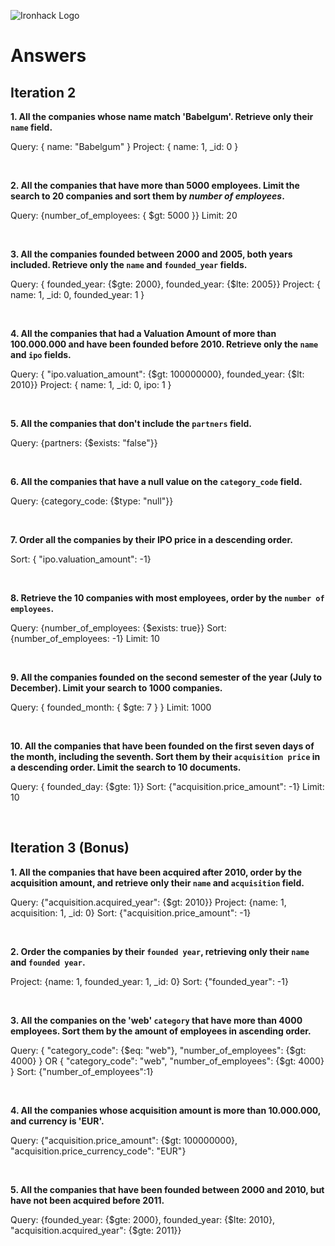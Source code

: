 ![Ironhack Logo](https://i.imgur.com/1QgrNNw.png)

# Answers

## Iteration 2

**1. All the companies whose name match 'Babelgum'. Retrieve only their `name` field.**

Query: { name: "Babelgum" }
Project: { name: 1, _id: 0 }

<br>

**2. All the companies that have more than 5000 employees. Limit the search to 20 companies and sort them by *number of employees*.**

Query: {number_of_employees: { $gt: 5000 }}
Limit: 20

<br>

**3. All the companies founded between 2000 and 2005, both years included. Retrieve only the `name` and `founded_year` fields.**

Query: { founded_year: {$gte: 2000}, founded_year: {$lte: 2005}}
Project: { name: 1, _id: 0, founded_year: 1 }

<br>

**4. All the companies that had a Valuation Amount of more than 100.000.000 and have been founded before 2010. Retrieve only the `name` and `ipo` fields.**

Query: { "ipo.valuation_amount": {$gt: 100000000}, founded_year: {$lt: 2010}}
Project: { name: 1, _id: 0, ipo: 1 }

<br>

**5. All the companies that don't include the `partners` field.**

Query: {partners: {$exists: "false"}}

<br>

**6. All the companies that have a null value on the `category_code` field.**

Query: {category_code: {$type: "null"}}

<br>

**7. Order all the companies by their IPO price in a descending order.**

Sort: { "ipo.valuation_amount": -1}

<br>

**8. Retrieve the 10 companies with most employees, order by the `number of employees`.**

Query: {number_of_employees: {$exists: true}}
Sort: {number_of_employees: -1}
Limit: 10

<br>

**9. All the companies founded on the second semester of the year (July to December). Limit your search to 1000 companies.**

Query: { founded_month: { $gte: 7 } }
Limit: 1000

<br>

**10. All the companies that have been founded on the first seven days of the month, including the seventh. Sort them by their `acquisition price` in a descending order. Limit the search to 10 documents.**

Query: { founded_day: {$gte: 1}}
Sort: {"acquisition.price_amount": -1}
Limit: 10

<br>

## Iteration 3 (Bonus)

**1. All the companies that have been acquired after 2010, order by the acquisition amount, and retrieve only their `name` and `acquisition` field.**

Query: {"acquisition.acquired_year": {$gt: 2010}}
Project: {name: 1, acquisition: 1, _id: 0}
Sort: {"acquisition.price_amount": -1}

<br>

**2. Order the companies by their `founded year`, retrieving only their `name` and `founded year`.**

Project: {name: 1, founded_year: 1, _id: 0} 
Sort: {"founded_year": -1}

<br>

**3. All the companies on the 'web' `category` that have more than 4000 employees. Sort them by the amount of employees in ascending order.**

Query: { "category_code": {$eq: "web"}, "number_of_employees": {$gt: 4000} } OR { "category_code": "web", "number_of_employees": {$gt: 4000} }
Sort: {"number_of_employees":1}

<br>

**4. All the companies whose acquisition amount is more than 10.000.000, and currency is 'EUR'.**

Query: {"acquisition.price_amount": {$gt: 100000000}, "acquisition.price_currency_code": "EUR"}

<br>

**5. All the companies that have been founded between 2000 and 2010, but have not been acquired before 2011.**

Query: {founded_year: {$gte: 2000}, founded_year: {$lte: 2010}, "acquisition.acquired_year": {$gte: 2011}}

<br>
